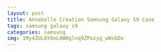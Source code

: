 ```yaml
---
layout: post
title: Annabelle Creation Samsung Galaxy S9 Case
tags: samsung galaxy s9
categories: samsung
img: 1My4ZUL6YOeL0W8glnq9ZPozyg_wWsbDo
---
```

